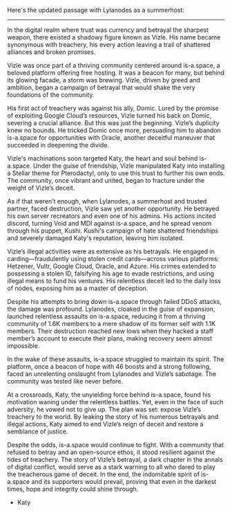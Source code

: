 Here's the updated passage with Lylanodes as a summerhost:

---

In the digital realm where trust was currency and betrayal the sharpest weapon, there existed a shadowy figure known as Vizle. His name became synonymous with treachery, his every action leaving a trail of shattered alliances and broken promises.

Vizle was once part of a thriving community centered around is-a.space, a beloved platform offering free hosting. It was a beacon for many, but behind its glowing facade, a storm was brewing. Vizle, driven by greed and ambition, began a campaign of betrayal that would shake the very foundations of the community.

His first act of treachery was against his ally, Domic. Lured by the promise of exploiting Google Cloud’s resources, Vizle turned his back on Domic, severing a crucial alliance. But this was just the beginning. Vizle’s duplicity knew no bounds. He tricked Domic once more, persuading him to abandon is-a.space for opportunities with Oracle, another deceitful maneuver that succeeded in deepening the divide.

Vizle's machinations soon targeted Katy, the heart and soul behind is-a.space. Under the guise of friendship, Vizle manipulated Katy into installing a Stellar theme for Pterodactyl, only to use this trust to further his own ends. The community, once vibrant and united, began to fracture under the weight of Vizle’s deceit.

As if that weren’t enough, when Lylanodes, a summerhost and trusted partner, faced destruction, Vizle saw yet another opportunity. He betrayed his own server recreators and even one of his admins. His actions incited discord, turning Void and MDI against is-a.space, and he spread venom through his puppet, Kushi. Kushi's campaign of hate shattered friendships and severely damaged Katy's reputation, leaving him isolated.

Vizle’s illegal activities were as extensive as his betrayals. He engaged in carding—fraudulently using stolen credit cards—across various platforms: Hetzener, Vultr, Google Cloud, Oracle, and Azure. His crimes extended to possessing a stolen ID, falsifying his age to evade restrictions, and using illegal means to fund his ventures. His relentless deceit led to the daily loss of nodes, exposing him as a master of deception.

Despite his attempts to bring down is-a.space through failed DDoS attacks, the damage was profound. Lylanodes, cloaked in the guise of expansion, launched relentless assaults on is-a.space, reducing it from a thriving community of 1.6K members to a mere shadow of its former self with 1.1K members. Their destruction reached new lows when they hacked a staff member’s account to execute their plans, making recovery seem almost impossible.

In the wake of these assaults, is-a.space struggled to maintain its spirit. The platform, once a beacon of hope with 46 boosts and a strong following, faced an unrelenting onslaught from Lylanodes and Vizle’s sabotage. The community was tested like never before.

At a crossroads, Katy, the unyielding force behind is-a.space, found his motivation waning under the relentless battles. Yet, even in the face of such adversity, he vowed not to give up. The plan was set: expose Vizle’s treachery to the world. By leaking the story of his numerous betrayals and illegal actions, Katy aimed to end Vizle’s reign of deceit and restore a semblance of justice.

Despite the odds, is-a.space would continue to fight. With a community that refused to betray and an open-source ethos, it stood resilient against the tides of treachery. The story of Vizle’s betrayal, a dark chapter in the annals of digital conflict, would serve as a stark warning to all who dared to play the treacherous game of deceit. In the end, the indomitable spirit of is-a.space and its supporters would prevail, proving that even in the darkest times, hope and integrity could shine through.

- Katy
